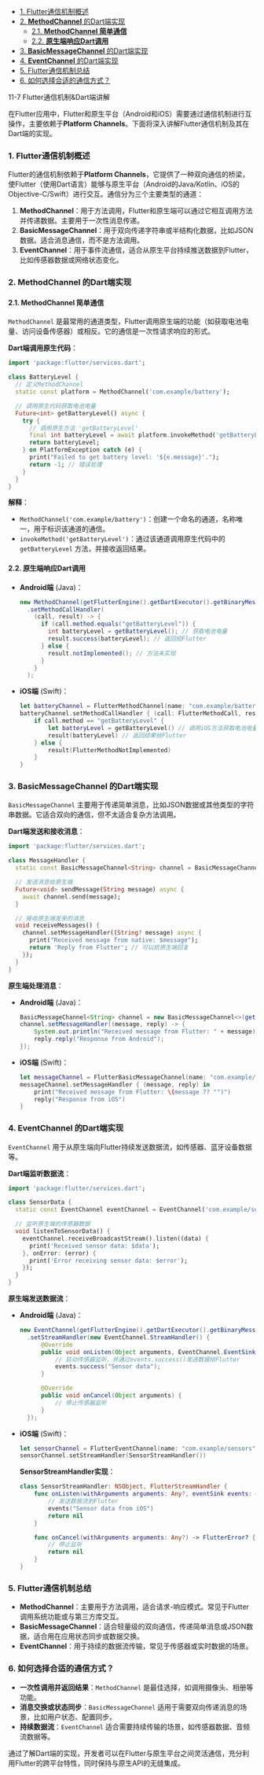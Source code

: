 
- [1. Flutter通信机制概述](#1-flutter通信机制概述)
- [2. **MethodChannel** 的Dart端实现](#2-methodchannel-的dart端实现)
  - [2.1. **MethodChannel 简单通信**](#21-methodchannel-简单通信)
  - [2.2. **原生端响应Dart调用**](#22-原生端响应dart调用)
- [3. **BasicMessageChannel** 的Dart端实现](#3-basicmessagechannel-的dart端实现)
- [4. **EventChannel** 的Dart端实现](#4-eventchannel-的dart端实现)
- [5. Flutter通信机制总结](#5-flutter通信机制总结)
- [6. 如何选择合适的通信方式？](#6-如何选择合适的通信方式)


11-7 Flutter通信机制&Dart端讲解

在Flutter应用中，Flutter和原生平台（Android和iOS）需要通过通信机制进行互操作，主要依赖于**Platform Channels**。下面将深入讲解Flutter通信机制及其在Dart端的实现。

### 1. Flutter通信机制概述

Flutter的通信机制依赖于**Platform Channels**，它提供了一种双向通信的桥梁，使Flutter（使用Dart语言）能够与原生平台（Android的Java/Kotlin、iOS的Objective-C/Swift）进行交互。通信分为三个主要类型的通道：

1. **MethodChannel**：用于方法调用，Flutter和原生端可以通过它相互调用方法并传递数据。主要用于一次性消息传递。
2. **BasicMessageChannel**：用于双向传递字符串或半结构化数据，比如JSON数据。适合消息通信，而不是方法调用。
3. **EventChannel**：用于事件流通信，适合从原生平台持续推送数据到Flutter，比如传感器数据或网络状态变化。

### 2. **MethodChannel** 的Dart端实现

#### 2.1. **MethodChannel 简单通信**

`MethodChannel` 是最常用的通道类型，Flutter调用原生端的功能（如获取电池电量、访问设备传感器）或相反。它的通信是一次性请求响应的形式。

**Dart端调用原生代码**：
```dart
import 'package:flutter/services.dart';

class BatteryLevel {
  // 定义MethodChannel
  static const platform = MethodChannel('com.example/battery');

  // 调用原生代码获取电池电量
  Future<int> getBatteryLevel() async {
    try {
      // 调用原生方法 'getBatteryLevel'
      final int batteryLevel = await platform.invokeMethod('getBatteryLevel');
      return batteryLevel;
    } on PlatformException catch (e) {
      print("Failed to get battery level: '${e.message}'.");
      return -1; // 错误处理
    }
  }
}
```

**解释**：
- `MethodChannel('com.example/battery')`：创建一个命名的通道，名称唯一，用于标识该通道的通信。
- `invokeMethod('getBatteryLevel')`：通过该通道调用原生代码中的 `getBatteryLevel` 方法，并接收返回结果。

#### 2.2. **原生端响应Dart调用**

- **Android端** (Java)：
   ```java
   new MethodChannel(getFlutterEngine().getDartExecutor().getBinaryMessenger(), "com.example/battery")
     .setMethodCallHandler(
       (call, result) -> {
         if (call.method.equals("getBatteryLevel")) {
           int batteryLevel = getBatteryLevel(); // 获取电池电量
           result.success(batteryLevel); // 返回给Flutter
         } else {
           result.notImplemented(); // 方法未实现
         }
       }
     );
   ```

- **iOS端** (Swift)：
   ```swift
   let batteryChannel = FlutterMethodChannel(name: "com.example/battery", binaryMessenger: controller.binaryMessenger)
   batteryChannel.setMethodCallHandler { (call: FlutterMethodCall, result: @escaping FlutterResult) in
       if call.method == "getBatteryLevel" {
           let batteryLevel = getBatteryLevel() // 调用iOS方法获取电池电量
           result(batteryLevel) // 返回结果给Flutter
       } else {
           result(FlutterMethodNotImplemented)
       }
   }
   ```

### 3. **BasicMessageChannel** 的Dart端实现

`BasicMessageChannel` 主要用于传递简单消息，比如JSON数据或其他类型的字符串数据。它适合双向的通信，但不太适合复杂方法调用。

**Dart端发送和接收消息**：
```dart
import 'package:flutter/services.dart';

class MessageHandler {
  static const BasicMessageChannel<String> channel = BasicMessageChannel('com.example/messages', StringCodec());

  // 发送消息给原生端
  Future<void> sendMessage(String message) async {
    await channel.send(message);
  }

  // 接收原生端发来的消息
  void receiveMessages() {
    channel.setMessageHandler((String? message) async {
      print("Received message from native: $message");
      return 'Reply from Flutter'; // 可以给原生端回复
    });
  }
}
```

**原生端处理消息**：

- **Android端** (Java)：
   ```java
   BasicMessageChannel<String> channel = new BasicMessageChannel<>(getFlutterEngine().getDartExecutor().getBinaryMessenger(), "com.example/messages", StringCodec.INSTANCE);
   channel.setMessageHandler((message, reply) -> {
       System.out.println("Received message from Flutter: " + message);
       reply.reply("Response from Android");
   });
   ```

- **iOS端** (Swift)：
   ```swift
   let messageChannel = FlutterBasicMessageChannel(name: "com.example/messages", binaryMessenger: controller.binaryMessenger, codec: FlutterStringCodec.sharedInstance())
   messageChannel.setMessageHandler { (message, reply) in
       print("Received message from Flutter: \(message ?? "")")
       reply("Response from iOS")
   }
   ```

### 4. **EventChannel** 的Dart端实现

`EventChannel` 用于从原生端向Flutter持续发送数据流，如传感器、蓝牙设备数据等。

**Dart端监听数据流**：
```dart
import 'package:flutter/services.dart';

class SensorData {
  static const EventChannel eventChannel = EventChannel('com.example/sensors');

  // 监听原生端的传感器数据
  void listenToSensorData() {
    eventChannel.receiveBroadcastStream().listen((data) {
      print('Received sensor data: $data');
    }, onError: (error) {
      print('Error receiving sensor data: $error');
    });
  }
}
```

**原生端发送数据流**：

- **Android端** (Java)：
   ```java
   new EventChannel(getFlutterEngine().getDartExecutor().getBinaryMessenger(), "com.example/sensors")
     .setStreamHandler(new EventChannel.StreamHandler() {
         @Override
         public void onListen(Object arguments, EventChannel.EventSink events) {
             // 启动传感器监听，并通过events.success()发送数据给Flutter
             events.success("Sensor data");
         }

         @Override
         public void onCancel(Object arguments) {
             // 停止传感器监听
         }
     });
   ```

- **iOS端** (Swift)：
   ```swift
   let sensorChannel = FlutterEventChannel(name: "com.example/sensors", binaryMessenger: controller.binaryMessenger)
   sensorChannel.setStreamHandler(SensorStreamHandler())
   ```

   **SensorStreamHandler实现**：
   ```swift
   class SensorStreamHandler: NSObject, FlutterStreamHandler {
       func onListen(withArguments arguments: Any?, eventSink events: @escaping FlutterEventSink) -> FlutterError? {
           // 发送数据流到Flutter
           events("Sensor data from iOS")
           return nil
       }

       func onCancel(withArguments arguments: Any?) -> FlutterError? {
           // 停止监听
           return nil
       }
   }
   ```

### 5. Flutter通信机制总结

- **MethodChannel**：主要用于方法调用，适合请求-响应模式。常见于Flutter调用系统功能或与第三方库交互。
- **BasicMessageChannel**：适合轻量级的双向通信，传递简单消息或JSON数据，适合用在应用状态同步或数据交换。
- **EventChannel**：用于持续的数据流传输，常见于传感器或实时数据的场景。

### 6. 如何选择合适的通信方式？

- **一次性调用并返回结果**：`MethodChannel` 是最佳选择，如调用摄像头、相册等功能。
- **消息交换或状态同步**：`BasicMessageChannel` 适用于需要双向传递消息的场景，比如用户状态、配置同步。
- **持续数据流**：`EventChannel` 适合需要持续传输的场景，如传感器数据、音频流数据等。

通过了解Dart端的实现，开发者可以在Flutter与原生平台之间灵活通信，充分利用Flutter的跨平台特性，同时保持与原生API的无缝集成。